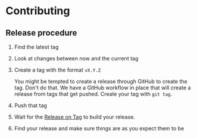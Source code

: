 # Contributing

## Release procedure

1. Find the latest tag
1. Look at changes between now and the current tag
1. Create a tag with the format `vX.Y.Z`

    You might be tempted to create a release through GitHub to create the tag.
    Don't do that. We have a GitHub workflow in place that will create a release
    from tags that get pushed. Create your tag with `git tag`.

1. Push that tag
1. Wait for the [Release on Tag](https://github.com/coveooss/tgf/actions/workflows/tag.yml) to build your release.
1. Find your release and make sure things are as you expect them to be

